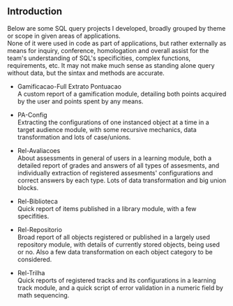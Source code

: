 ## Introduction

Below are some SQL query projects I developed, broadly grouped by theme or scope in given areas of applications.  
None of it were used in code as part of applications, but rather externally as means for inquiry, conference, homologation and overall assist for the team's understanding of SQL's specificities, complex functions, requirements, etc. It may not make much sense as standing alone query without data, but the sintax and methods are accurate.

* Gamificacao-Full Extrato Pontuacao  
A custom report of a gamification module, detailing both points acquired by the user and points spent by any means.

* PA-Config  
Extracting the configurations of one instanced object at a time in a target audience module, with some recursive mechanics, data transformation and lots of case/unions.

* Rel-Avaliacoes  
About assessments in general of users in a learning module, both a detailed report of grades and answers of all types of assesments, and individually extraction of registered assesments' configurations and correct answers by each type. Lots of data transformation and big union blocks.

* Rel-Biblioteca  
Quick report of items published in a library module, with a few specifities.

* Rel-Repositorio  
Broad report of all objects registered or published in a largely used repository module, with details of currently stored objects, being used or no. Also a few data transformation on each object category to be considered.

* Rel-Trilha  
Quick reports of registered tracks and its configurations in a learning track module, and a quick script of error validation in a numeric field by math sequencing.

